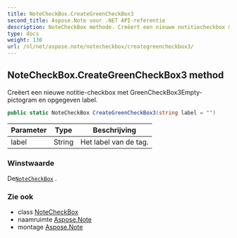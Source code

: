 ```yaml
---
title: NoteCheckBox.CreateGreenCheckBox3
second_title: Aspose.Note voor .NET API-referentie
description: NoteCheckBox methode. Creëert een nieuwe notitiecheckbox met GreenCheckBox3Emptypictogram en opgegeven label.
type: docs
weight: 130
url: /nl/net/aspose.note/notecheckbox/creategreencheckbox3/
---
```

## NoteCheckBox.CreateGreenCheckBox3 method

Creëert een nieuwe notitie-checkbox met GreenCheckBox3Empty-pictogram en opgegeven label.

```csharp
public static NoteCheckBox CreateGreenCheckBox3(string label = "")
```

| Parameter | Type | Beschrijving |
| --- | --- | --- |
| label | String | Het label van de tag. |

### Winstwaarde

De[`NoteCheckBox`](../) .

### Zie ook

* class [NoteCheckBox](../)
* naamruimte [Aspose.Note](../../notecheckbox/)
* montage [Aspose.Note](../../../)


